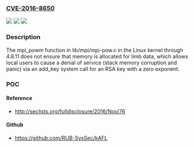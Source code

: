 ### [CVE-2016-8650](https://cve.mitre.org/cgi-bin/cvename.cgi?name=CVE-2016-8650)
![](https://img.shields.io/static/v1?label=Product&message=n%2Fa&color=blue)
![](https://img.shields.io/static/v1?label=Version&message=n%2Fa&color=blue)
![](https://img.shields.io/static/v1?label=Vulnerability&message=n%2Fa&color=brighgreen)

### Description

The mpi_powm function in lib/mpi/mpi-pow.c in the Linux kernel through 4.8.11 does not ensure that memory is allocated for limb data, which allows local users to cause a denial of service (stack memory corruption and panic) via an add_key system call for an RSA key with a zero exponent.

### POC

#### Reference
- http://seclists.org/fulldisclosure/2016/Nov/76

#### Github
- https://github.com/RUB-SysSec/kAFL

